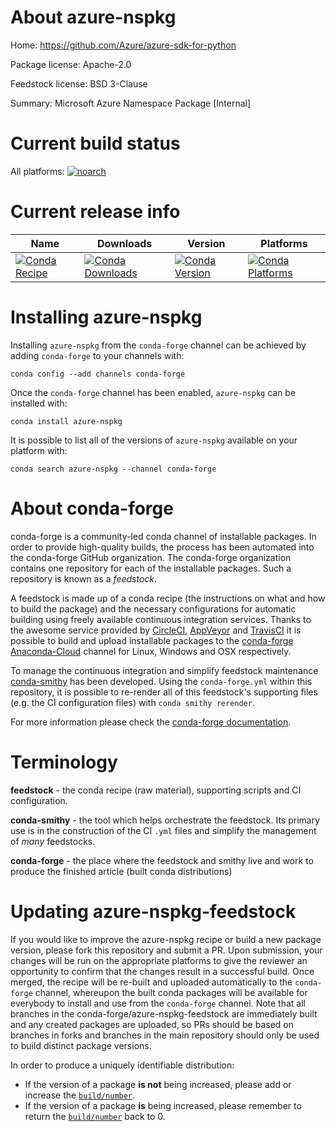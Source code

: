 About azure-nspkg
=================

Home: https://github.com/Azure/azure-sdk-for-python

Package license: Apache-2.0

Feedstock license: BSD 3-Clause

Summary: Microsoft Azure Namespace Package [Internal]



Current build status
====================

All platforms:
[![noarch](https://img.shields.io/circleci/project/github/conda-forge/azure-nspkg-feedstock/master.svg?label=noarch)](https://circleci.com/gh/conda-forge/azure-nspkg-feedstock)

Current release info
====================

| Name | Downloads | Version | Platforms |
| --- | --- | --- | --- |
| [![Conda Recipe](https://img.shields.io/badge/recipe-azure--nspkg-green.svg)](https://anaconda.org/conda-forge/azure-nspkg) | [![Conda Downloads](https://img.shields.io/conda/dn/conda-forge/azure-nspkg.svg)](https://anaconda.org/conda-forge/azure-nspkg) | [![Conda Version](https://img.shields.io/conda/vn/conda-forge/azure-nspkg.svg)](https://anaconda.org/conda-forge/azure-nspkg) | [![Conda Platforms](https://img.shields.io/conda/pn/conda-forge/azure-nspkg.svg)](https://anaconda.org/conda-forge/azure-nspkg) |

Installing azure-nspkg
======================

Installing `azure-nspkg` from the `conda-forge` channel can be achieved by adding `conda-forge` to your channels with:

```
conda config --add channels conda-forge
```

Once the `conda-forge` channel has been enabled, `azure-nspkg` can be installed with:

```
conda install azure-nspkg
```

It is possible to list all of the versions of `azure-nspkg` available on your platform with:

```
conda search azure-nspkg --channel conda-forge
```


About conda-forge
=================

conda-forge is a community-led conda channel of installable packages.
In order to provide high-quality builds, the process has been automated into the
conda-forge GitHub organization. The conda-forge organization contains one repository
for each of the installable packages. Such a repository is known as a *feedstock*.

A feedstock is made up of a conda recipe (the instructions on what and how to build
the package) and the necessary configurations for automatic building using freely
available continuous integration services. Thanks to the awesome service provided by
[CircleCI](https://circleci.com/), [AppVeyor](https://www.appveyor.com/)
and [TravisCI](https://travis-ci.org/) it is possible to build and upload installable
packages to the [conda-forge](https://anaconda.org/conda-forge)
[Anaconda-Cloud](https://anaconda.org/) channel for Linux, Windows and OSX respectively.

To manage the continuous integration and simplify feedstock maintenance
[conda-smithy](https://github.com/conda-forge/conda-smithy) has been developed.
Using the ``conda-forge.yml`` within this repository, it is possible to re-render all of
this feedstock's supporting files (e.g. the CI configuration files) with ``conda smithy rerender``.

For more information please check the [conda-forge documentation](https://conda-forge.org/docs/).

Terminology
===========

**feedstock** - the conda recipe (raw material), supporting scripts and CI configuration.

**conda-smithy** - the tool which helps orchestrate the feedstock.
                   Its primary use is in the construction of the CI ``.yml`` files
                   and simplify the management of *many* feedstocks.

**conda-forge** - the place where the feedstock and smithy live and work to
                  produce the finished article (built conda distributions)


Updating azure-nspkg-feedstock
==============================

If you would like to improve the azure-nspkg recipe or build a new
package version, please fork this repository and submit a PR. Upon submission,
your changes will be run on the appropriate platforms to give the reviewer an
opportunity to confirm that the changes result in a successful build. Once
merged, the recipe will be re-built and uploaded automatically to the
`conda-forge` channel, whereupon the built conda packages will be available for
everybody to install and use from the `conda-forge` channel.
Note that all branches in the conda-forge/azure-nspkg-feedstock are
immediately built and any created packages are uploaded, so PRs should be based
on branches in forks and branches in the main repository should only be used to
build distinct package versions.

In order to produce a uniquely identifiable distribution:
 * If the version of a package **is not** being increased, please add or increase
   the [``build/number``](https://conda.io/docs/user-guide/tasks/build-packages/define-metadata.html#build-number-and-string).
 * If the version of a package **is** being increased, please remember to return
   the [``build/number``](https://conda.io/docs/user-guide/tasks/build-packages/define-metadata.html#build-number-and-string)
   back to 0.
